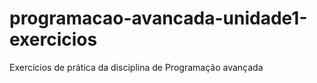 # programacao-avancada-unidade1-exercicios
Exercícios de prática da disciplina de Programação avançada
